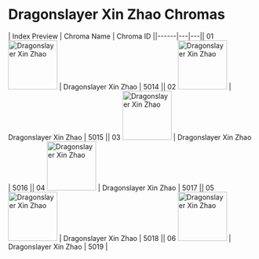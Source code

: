 # Dragonslayer Xin Zhao Chromas

| Index  Preview | Chroma Name | Chroma ID ||------|---|---|| 01  <img src='https://raw.communitydragon.org/latest/plugins/rcp-be-lol-game-data/global/default/v1/champion-chroma-images/5/5014.png' alt='Dragonslayer Xin Zhao' width='100'> | Dragonslayer Xin Zhao | 5014 || 02  <img src='https://raw.communitydragon.org/latest/plugins/rcp-be-lol-game-data/global/default/v1/champion-chroma-images/5/5015.png' alt='Dragonslayer Xin Zhao' width='100'> | Dragonslayer Xin Zhao | 5015 || 03  <img src='https://raw.communitydragon.org/latest/plugins/rcp-be-lol-game-data/global/default/v1/champion-chroma-images/5/5016.png' alt='Dragonslayer Xin Zhao' width='100'> | Dragonslayer Xin Zhao | 5016 || 04  <img src='https://raw.communitydragon.org/latest/plugins/rcp-be-lol-game-data/global/default/v1/champion-chroma-images/5/5017.png' alt='Dragonslayer Xin Zhao' width='100'> | Dragonslayer Xin Zhao | 5017 || 05  <img src='https://raw.communitydragon.org/latest/plugins/rcp-be-lol-game-data/global/default/v1/champion-chroma-images/5/5018.png' alt='Dragonslayer Xin Zhao' width='100'> | Dragonslayer Xin Zhao | 5018 || 06  <img src='https://raw.communitydragon.org/latest/plugins/rcp-be-lol-game-data/global/default/v1/champion-chroma-images/5/5019.png' alt='Dragonslayer Xin Zhao' width='100'> | Dragonslayer Xin Zhao | 5019 |